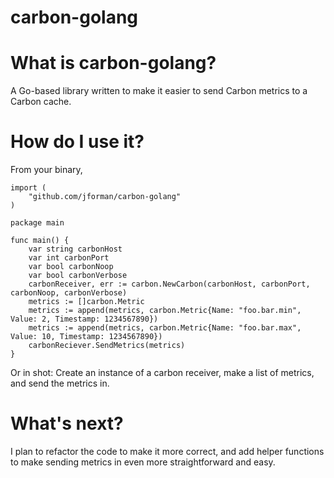 carbon-golang
=============

# What is carbon-golang?

A Go-based library written to make it easier to send Carbon metrics to a Carbon cache.

# How do I use it?

From your binary, 

```golang
import (
    "github.com/jforman/carbon-golang"
)

package main

func main() {
    var string carbonHost
    var int carbonPort
    var bool carbonNoop
    var bool carbonVerbose
    carbonReceiver, err := carbon.NewCarbon(carbonHost, carbonPort, carbonNoop, carbonVerbose)
    metrics := []carbon.Metric
    metrics := append(metrics, carbon.Metric{Name: "foo.bar.min", Value: 2, Timestamp: 1234567890})
    metrics := append(metrics, carbon.Metric{Name: "foo.bar.max", Value: 10, Timestamp: 1234567890})
    carbonReciever.SendMetrics(metrics)
}
```

Or in shot: Create an instance of a carbon receiver, make a list of metrics, and send the metrics in.

# What's next?

I plan to refactor the code to make it more correct, and add helper functions to make sending metrics in even more straightforward and easy.
